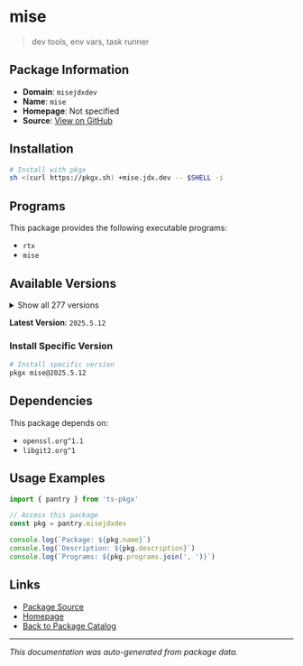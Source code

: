 # mise

> dev tools, env vars, task runner

## Package Information

- **Domain**: `misejdxdev`
- **Name**: `mise`
- **Homepage**: Not specified
- **Source**: [View on GitHub](https://github.com/pkgxdev/pantry/tree/main/projects/mise.jdx.dev/package.yml)

## Installation

```bash
# Install with pkgx
sh <(curl https://pkgx.sh) +mise.jdx.dev -- $SHELL -i
```

## Programs

This package provides the following executable programs:

- `rtx`
- `mise`

## Available Versions

<details>
<summary>Show all 277 versions</summary>

- `2025.5.12`, `2025.5.11`, `2025.5.10`, `2025.5.9`, `2025.5.8`
- `2025.5.6`, `2025.5.5`, `2025.5.4`, `2025.5.3`, `2025.5.2`
- `2025.5.1`, `2025.5.0`, `2025.4.12`, `2025.4.11`, `2025.4.10`
- `2025.4.9`, `2025.4.8`, `2025.4.7`, `2025.4.6`, `2025.4.5`
- `2025.4.4`, `2025.4.3`, `2025.4.2`, `2025.4.1`, `2025.4.0`
- `2025.3.11`, `2025.3.10`, `2025.3.7`, `2025.3.6`, `2025.3.3`
- `2025.3.2`, `2025.3.1`, `2025.3.0`, `2025.2.9`, `2025.2.8`
- `2025.2.7`, `2025.2.6`, `2025.2.5`, `2025.2.4`, `2025.2.3`
- `2025.2.2`, `2025.2.1`, `2025.2.0`, `2025.1.17`, `2025.1.16`
- `2025.1.15`, `2025.1.14`, `2025.1.13`, `2025.1.9`, `2025.1.8`
- `2025.1.7`, `2025.1.6`, `2025.1.5`, `2025.1.4`, `2025.1.3`
- `2025.1.2`, `2025.1.1`, `2025.1.0`, `2024.12.24`, `2024.12.23`
- `2024.12.22`, `2024.12.21`, `2024.12.20`, `2024.12.19`, `2024.12.18`
- `2024.12.17`, `2024.12.16`, `2024.12.15`, `2024.12.14`, `2024.12.13`
- `2024.12.12`, `2024.12.11`, `2024.12.10`, `2024.12.9`, `2024.12.8`
- `2024.12.7`, `2024.12.6`, `2024.12.5`, `2024.12.4`, `2024.12.3`
- `2024.12.2`, `2024.12.1`, `2024.12.0`, `2024.11.37`, `2024.11.36`
- `2024.11.35`, `2024.11.34`, `2024.11.33`, `2024.11.32`, `2024.11.31`
- `2024.11.30`, `2024.11.29`, `2024.11.28`, `2024.11.27`, `2024.11.26`
- `2024.11.25`, `2024.11.24`, `2024.11.23`, `2024.11.22`, `2024.11.21`
- `2024.11.20`, `2024.11.19`, `2024.11.18`, `2024.11.17`, `2024.11.16`
- `2024.11.15`, `2024.11.14`, `2024.11.13`, `2024.11.12`, `2024.11.11`
- `2024.11.10`, `2024.11.9`, `2024.11.8`, `2024.11.7`, `2024.11.6`
- `2024.11.5`, `2024.11.4`, `2024.11.3`, `2024.11.2`, `2024.11.1`
- `2024.11.0`, `2024.10.13`, `2024.10.12`, `2024.10.11`, `2024.10.10`
- `2024.10.9`, `2024.10.8`, `2024.10.7`, `2024.10.5`, `2024.10.4`
- `2024.10.3`, `2024.10.2`, `2024.10.1`, `2024.10.0`, `2024.9.13`
- `2024.9.12`, `2024.9.11`, `2024.9.10`, `2024.9.9`, `2024.9.8`
- `2024.9.7`, `2024.9.6`, `2024.9.5`, `2024.9.4`, `2024.9.3`
- `2024.9.2`, `2024.9.1`, `2024.9.0`, `2024.8.15`, `2024.8.14`
- `2024.8.13`, `2024.8.12`, `2024.8.11`, `2024.8.10`, `2024.8.9`
- `2024.8.8`, `2024.8.7`, `2024.8.6`, `2024.8.5`, `2024.8.4`
- `2024.8.3`, `2024.8.2`, `2024.8.1`, `2024.8.0`, `2024.7.5`
- `2024.7.4`, `2024.7.3`, `2024.7.2`, `2024.7.1`, `2024.7.0`
- `2024.6.6`, `2024.6.5`, `2024.6.4`, `2024.6.3`, `2024.6.2`
- `2024.6.1`, `2024.6.0`, `2024.5.28`, `2024.5.27`, `2024.5.26`
- `2024.5.25`, `2024.5.24`, `2024.5.23`, `2024.5.22`, `2024.5.21`
- `2024.5.20`, `2024.5.19`, `2024.5.18`, `2024.5.17`, `2024.5.16`
- `2024.5.15`, `2024.5.13`, `2024.5.12`, `2024.5.11`, `2024.5.10`
- `2024.5.9`, `2024.5.8`, `2024.5.7`, `2024.5.6`, `2024.5.5`
- `2024.5.4`, `2024.5.3`, `2024.5.2`, `2024.5.1`, `2024.5.0`
- `2024.4.12`, `2024.4.11`, `2024.4.10`, `2024.4.9`, `2024.4.8`
- `2024.4.7`, `2024.4.6`, `2024.4.5`, `2024.4.4`, `2024.4.3`
- `2024.4.2`, `2024.4.1`, `2024.4.0`, `2024.3.11`, `2024.3.10`
- `2024.3.9`, `2024.3.8`, `2024.3.7`, `2024.3.6`, `2024.3.2`
- `2024.3.1`, `2024.2.19`, `2024.2.18`, `2024.2.17`, `2024.2.16`
- `2024.2.15`, `2024.2.14`, `2024.2.13`, `2024.2.12`, `2024.2.11`
- `2024.2.10`, `2024.2.9`, `2024.2.8`, `2024.2.7`, `2024.2.6`
- `2024.2.5`, `2024.2.4`, `2024.2.3`, `2024.2.2`, `2024.2.1`
- `2024.2.0`, `2024.1.35`, `2024.1.34`, `2024.1.33`, `2024.1.32`
- `2024.1.30`, `2024.1.28`, `2024.1.27`, `2024.1.26`, `2024.1.25`
- `2024.1.24`, `2024.1.23`, `2024.1.22`, `2024.1.21`, `2024.1.20`
- `2024.1.19`, `2024.1.18`, `2024.1.16`, `2024.1.15`, `2024.1.14`
- `2024.1.13`, `2024.1.12`, `2024.1.11`, `2024.1.10`, `2024.1.9`
- `2024.1.7`, `2024.1.6`, `2024.1.5`, `2024.1.4`, `2024.1.3`
- `2024.1.2`, `2024.1.0`

</details>

**Latest Version**: `2025.5.12`

### Install Specific Version

```bash
# Install specific version
pkgx mise@2025.5.12
```

## Dependencies

This package depends on:

- `openssl.org^1.1`
- `libgit2.org^1`

## Usage Examples

```typescript
import { pantry } from 'ts-pkgx'

// Access this package
const pkg = pantry.misejdxdev

console.log(`Package: ${pkg.name}`)
console.log(`Description: ${pkg.description}`)
console.log(`Programs: ${pkg.programs.join(', ')}`)
```

## Links

- [Package Source](https://github.com/pkgxdev/pantry/tree/main/projects/mise.jdx.dev/package.yml)
- [Homepage](#)
- [Back to Package Catalog](../package-catalog.md)

---

*This documentation was auto-generated from package data.*
